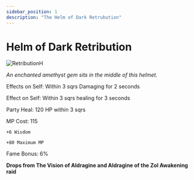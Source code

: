 ```yaml
---
sidebar_position: 1
description: "The Helm of Dark Retrubution"
---
```


# Helm of Dark Retribution

![RetributionH](https://vwiki.valorserver.com/api/item/picture/helm%20of%20dark%20retribution)

<i>An enchanted amethyst gem sits in the middle of this helmet.</i>

Effects on Self: Within 3 sqrs Damaging for 2 seconds

Effect on Self: Within 3 sqrs healing for 3 seconds

Party Heal: 120 HP within 3 sqrs

MP Cost: 115 

    +6 Wisdom
    
    +80 Maximum MP

Fame Bonus: 6%

**Drops from The Vision of Aldragine and Aldragine of the Zol Awakening raid**
